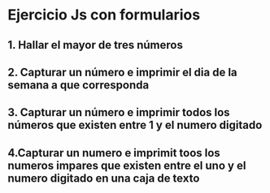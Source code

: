 # Ejercicio Js con formularios

## 1. Hallar el mayor de tres números

## 2. Capturar un número e imprimir el dia de la semana a que corresponda

## 3. Capturar un número e imprimir todos los números que existen entre 1 y el numero digitado

## 4.Capturar un numero e imprimit toos los numeros impares que existen entre el uno y el numero digitado en una caja de texto